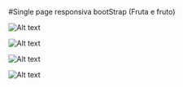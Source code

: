 #Single page responsiva bootStrap (Fruta e fruto)


![Alt text](https://raw.githubusercontent.com/gabriel-rosch/landing-page-responsiva_BootStrap/master/imagesProject/imagem1.png)

![Alt text](https://raw.githubusercontent.com/gabriel-rosch/landing-page-responsiva_BootStrap/master/imagesProject/imagem2.png) 

![Alt text](https://raw.githubusercontent.com/gabriel-rosch/landing-page-responsiva_BootStrap/master/imagesProject/imagem3.png) 

![Alt text](https://raw.githubusercontent.com/gabriel-rosch/landing-page-responsiva_BootStrap/master/imagesProject/imagem4.png)
